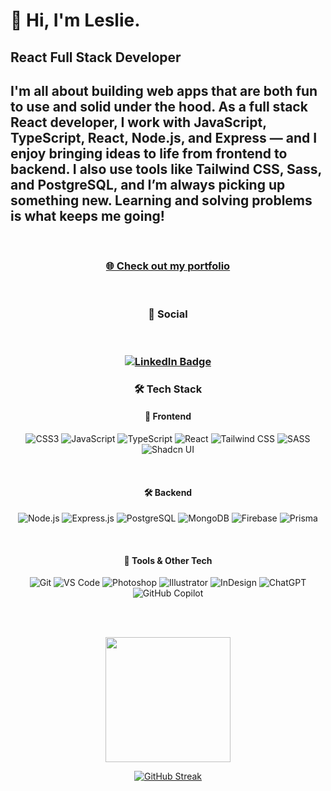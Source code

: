 <h1>👋 Hi, I'm Leslie.</h1>

<h2>React Full Stack Developer</h2>

<h2>I'm all about building web apps that are both fun to use and solid under the hood. As a full stack React developer, I work with JavaScript, TypeScript, React, Node.js, and Express — and I enjoy bringing ideas to life from frontend to backend. I also use tools like Tailwind CSS, Sass, and PostgreSQL, and I’m always picking up something new. Learning and solving problems is what keeps me going!</h2>

<br>

<h3 align="center">
  <a href="https://leslie-lopez-anaya.netlify.app/" target="_blank">
    🌐 Check out my portfolio
  </a>
</h3>

<br>

<h3 align="center">
  📱 Social
</h3>

<br>
  
<h3 align="center">
  <a href="https://www.linkedin.com/in/leslie-lopez-anaya-1315lcla2125/">
    <img src="https://img.shields.io/badge/%20LinkedIn-0A66C2?style=plastic&logo=linkedin&logoColor=white" alt="LinkedIn Badge"/>
  </a>
</h3>


  <div align="center">
  
### 🛠️ Tech Stack

#### 🧩 Frontend  
![CSS3](https://img.shields.io/badge/CSS3-1572B6?style=plastic&logo=css3&logoColor=white)
![JavaScript](https://img.shields.io/badge/JavaScript-F7DF1E?style=plastic&logo=javascript&logoColor=black)
![TypeScript](https://img.shields.io/badge/TypeScript-3178C6?style=plastic&logo=typescript&logoColor=white)
![React](https://img.shields.io/badge/React-61DAFB?style=plastic&logo=react&logoColor=black)
![Tailwind CSS](https://img.shields.io/badge/Tailwind_CSS-38B2AC?style=plastic&logo=tailwind-css&logoColor=white)
![SASS](https://img.shields.io/badge/SASS-CC6699?style=plastic&logo=sass&logoColor=white)
![Shadcn UI](https://img.shields.io/badge/Shadcn_UI-111827?style=plastic)

<br>

#### 🛠️ Backend  
![Node.js](https://img.shields.io/badge/Node.js-339933?style=plastic&logo=node.js&logoColor=white)
![Express.js](https://img.shields.io/badge/Express.js-000000?style=plastic&logo=express&logoColor=white)
![PostgreSQL](https://img.shields.io/badge/PostgreSQL-4169E1?style=plastic&logo=postgresql&logoColor=white)
![MongoDB](https://img.shields.io/badge/MongoDB-47A248?style=plastic&logo=mongodb&logoColor=white)
![Firebase](https://img.shields.io/badge/Firebase-FFCA28?style=plastic&logo=firebase&logoColor=black)
![Prisma](https://img.shields.io/badge/Prisma-2D3748?style=plastic&logo=prisma&logoColor=white)

<br>

#### 🧰 Tools & Other Tech  
![Git](https://img.shields.io/badge/Git-F05032?style=plastic&logo=git&logoColor=white)
![VS Code](https://img.shields.io/badge/VS_Code-007ACC?style=plastic&logo=visual-studio-code&logoColor=white)
![Photoshop](https://img.shields.io/badge/Photoshop-31A8FF?style=plastic&logo=adobe-photoshop&logoColor=white)
![Illustrator](https://img.shields.io/badge/Illustrator-FF9A00?style=plastic&logo=adobe-illustrator&logoColor=white)
![InDesign](https://img.shields.io/badge/InDesign-FF3366?style=plastic&logo=adobe-indesign&logoColor=white)
![ChatGPT](https://img.shields.io/badge/ChatGPT-00A67E?style=plastic&logo=openai&logoColor=white)
![GitHub Copilot](https://img.shields.io/badge/GitHub_Copilot-181717?style=plastic&logo=githubcopilot&logoColor=white)

<br><br>

<p>
  <img height=200 align="center" src="https://github-readme-stats.vercel.app/api/top-langs?username=LeslieLopez25&theme=holi&layout=compact&langs_count=8&card_width=320" />
</p>

[![GitHub Streak](https://streak-stats.demolab.com/?user=LeslieLopez25&theme=holi-theme)](https://git.io/streak-stats)

<!---
LeslieLopez25/LeslieLopez25 is a ✨ special ✨ repository because its `README.md` (this file) appears on your GitHub profile.
You can click the Preview link to take a look at your changes.
--->
